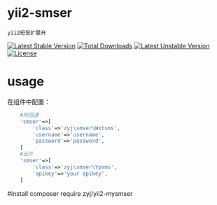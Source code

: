 # yii2-smser
	yii2短信扩展开
[![Latest Stable Version](https://poser.pugx.org/zyj/yii2-mysmser/v/stable)](https://packagist.org/packages/zyj/yii2-mysmser) [![Total Downloads](https://poser.pugx.org/zyj/yii2-mysmser/downloads)](https://packagist.org/packages/zyj/yii2-mysmser) [![Latest Unstable Version](https://poser.pugx.org/zyj/yii2-mysmser/v/unstable)](https://packagist.org/packages/zyj/yii2-mysmser) [![License](https://poser.pugx.org/zyj/yii2-mysmser/license)](https://packagist.org/packages/zyj/yii2-mysmser)
# usage
在组件中配置：
```php
	#网信通
	'smser'=>[
		'class'=>'zyj\smser\Wxtsms',
		'username'=>'username',
		'password'=>'password',
	]
	#云片
	'smser'=>[
		'class'=>'zyj\smser\Ypsms',
		'apikey'=>'your apikey',
	]
```
#install
	composer require zyj/yii2-mysmser	
